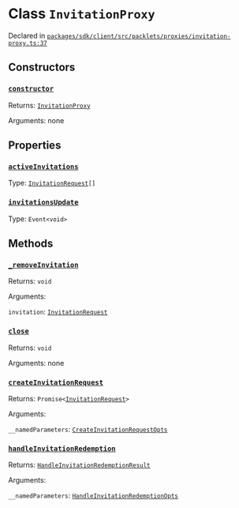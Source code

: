 # Class `InvitationProxy`
Declared in [`packages/sdk/client/src/packlets/proxies/invitation-proxy.ts:37`](https://github.com/dxos/protocols/blob/main/packages/sdk/client/src/packlets/proxies/invitation-proxy.ts#L37)




## Constructors
### [`constructor`]()


Returns: [`InvitationProxy`](/api/@dxos/client/classes/InvitationProxy)

Arguments: none

## Properties
### [`activeInvitations`](https://github.com/dxos/protocols/blob/main/packages/sdk/client/src/packlets/proxies/invitation-proxy.ts#L38)
Type: [`InvitationRequest`](/api/@dxos/client/classes/InvitationRequest)`[]`
### [`invitationsUpdate`](https://github.com/dxos/protocols/blob/main/packages/sdk/client/src/packlets/proxies/invitation-proxy.ts#L39)
Type: `Event<void>`

## Methods
### [`_removeInvitation`](https://github.com/dxos/protocols/blob/main/packages/sdk/client/src/packlets/proxies/invitation-proxy.ts#L97)


Returns: `void`

Arguments: 

`invitation`: [`InvitationRequest`](/api/@dxos/client/classes/InvitationRequest)
### [`close`](https://github.com/dxos/protocols/blob/main/packages/sdk/client/src/packlets/proxies/invitation-proxy.ts#L43)


Returns: `void`

Arguments: none
### [`createInvitationRequest`](https://github.com/dxos/protocols/blob/main/packages/sdk/client/src/packlets/proxies/invitation-proxy.ts#L47)


Returns: `Promise<`[`InvitationRequest`](/api/@dxos/client/classes/InvitationRequest)`>`

Arguments: 

`__namedParameters`: [`CreateInvitationRequestOpts`](/api/@dxos/client/interfaces/CreateInvitationRequestOpts)
### [`handleInvitationRedemption`](https://github.com/dxos/protocols/blob/main/packages/sdk/client/src/packlets/proxies/invitation-proxy.ts#L103)


Returns: [`HandleInvitationRedemptionResult`](/api/@dxos/client/interfaces/HandleInvitationRedemptionResult)

Arguments: 

`__namedParameters`: [`HandleInvitationRedemptionOpts`](/api/@dxos/client/interfaces/HandleInvitationRedemptionOpts)